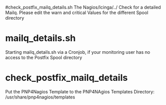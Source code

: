 #check_postfix_mailq_details.sh
The Nagios/Icinga/../ Check for a detailed Mailq. Please edit the warn and critical Values for the different Spool directory

# mailq_details.sh
Starting mailq_details.sh via a Cronjob, if your monitoring user has no access to the Postfix Spool directory

# check_postfix_mailq_details
Put the PNP4Nagios Template to the PNP4NAgios Templates Directory: /usr/share/pnp4nagios/templates
